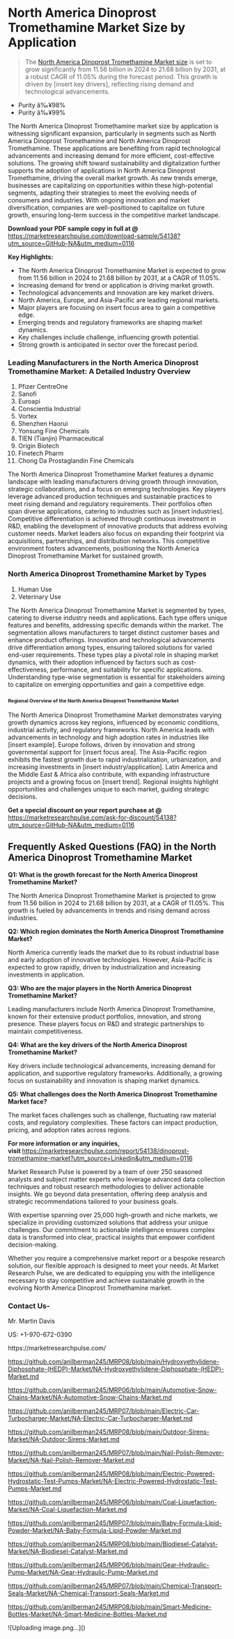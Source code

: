 <h1>North America Dinoprost Tromethamine Market&nbsp;Size by Application</h1><blockquote><p>The <a href="https://marketresearchpulse.com/download-sample/54138?utm_source=GitHub-NA&amp;utm_medium=0116">North America Dinoprost Tromethamine Market size</a> is set to grow significantly from 11.56 billion in 2024 to 21.68 billion by 2031, at a robust CAGR of 11.05% during the forecast period. This growth is driven by [insert key drivers], reflecting rising demand and technological advancements.</p></blockquote><ul><li>Purity â‰¥98%<li> Purity â‰¥99%</li></ul><p>The North America Dinoprost Tromethamine market size by application is witnessing significant expansion, particularly in segments such as North America Dinoprost Tromethamine and North America Dinoprost Tromethamine. These applications are benefiting from rapid technological advancements and increasing demand for more efficient, cost-effective solutions. The growing shift toward sustainability and digitalization further supports the adoption of applications in North America Dinoprost Tromethamine, driving the overall market growth. As new trends emerge, businesses are capitalizing on opportunities within these high-potential segments, adapting their strategies to meet the evolving needs of consumers and industries. With ongoing innovation and market diversification, companies are well-positioned to capitalize on future growth, ensuring long-term success in the competitive market landscape.</p><p><strong>Download your PDF sample copy in full at @ </strong><a href="https://marketresearchpulse.com/download-sample/54138?utm_source=GitHub-NA&amp;utm_medium=0116">https://marketresearchpulse.com/download-sample/54138?utm_source=GitHub-NA&amp;utm_medium=0116</a></p><p><strong>Key Highlights: </strong></p><ul><li>The North America Dinoprost Tromethamine Market is expected to grow from 11.56 billion in 2024 to 21.68 billion by 2031, at a CAGR of 11.05%.</li><li>Increasing demand for trend or application is driving market growth.</li><li>Technological advancements and innovation are key market drivers.</li><li>North America, Europe, and Asia-Pacific are leading regional markets.</li><li>Major players are focusing on insert focus area to gain a competitive edge.</li><li>Emerging trends and regulatory frameworks are shaping market dynamics.</li><li>Key challenges include challenge, influencing growth potential.</li><li>Strong growth is anticipated in sector over the forecast period.</li></ul><h3>Leading Manufacturers in the North America Dinoprost Tromethamine Market: A Detailed Industry Overview</h3><ol><li>Pfizer CentreOne</li><li>Sanofi</li><li>Euroapi</li><li>Conscientia Industrial</li><li>Vortex</li><li>Shenzhen Haorui</li><li>Yonsung Fine Chemicals</li><li>TIEN (Tianjin) Pharmaceutical</li><li>Origin Biotech</li><li>Finetech Pharm</li><li>Chong Da Prostaglandin Fine Chemicals</li></ol><div class="flex max-w-full flex-col flex-grow"><div class="min-h-8 text-message flex w-full flex-col items-end gap-2 whitespace-normal break-words [.text-message+&amp;]:mt-5" dir="auto" data-message-author-role="assistant" data-message-id="fd8432e4-4910-450d-b182-61b7bfb0a01f" data-message-model-slug="gpt-4o"><div class="flex w-full flex-col gap-1 empty:hidden first:pt-[3px]"><div class="markdown prose w-full break-words dark:prose-invert light"><p>The North America Dinoprost Tromethamine Market features a dynamic landscape with leading manufacturers driving growth through innovation, strategic collaborations, and a focus on emerging technologies. Key players leverage advanced production techniques and sustainable practices to meet rising demand and regulatory requirements. Their portfolios often span diverse applications, catering to industries such as [insert industries]. Competitive differentiation is achieved through continuous investment in R&amp;D, enabling the development of innovative products that address evolving customer needs. Market leaders also focus on expanding their footprint via acquisitions, partnerships, and distribution networks. This competitive environment fosters advancements, positioning the North America Dinoprost Tromethamine Market for sustained growth.</p></div></div></div></div><h3>North America Dinoprost Tromethamine Market by Types</h3><ol><li>Human Use<li> Veterinary Use</li></ol><div class="flex max-w-full flex-col flex-grow"><div class="min-h-8 text-message flex w-full flex-col items-end gap-2 whitespace-normal break-words [.text-message+&amp;]:mt-5" dir="auto" data-message-author-role="assistant" data-message-id="084470be-0bb7-4664-bddf-5156b4f41249" data-message-model-slug="gpt-4o-mini"><div class="flex w-full flex-col gap-1 empty:hidden first:pt-[3px]"><div class="markdown prose w-full break-words dark:prose-invert light"><p>The North America Dinoprost Tromethamine Market is segmented by types, catering to diverse industry needs and applications. Each type offers unique features and benefits, addressing specific demands within the market. The segmentation allows manufacturers to target distinct customer bases and enhance product offerings. Innovation and technological advancements drive differentiation among types, ensuring tailored solutions for varied end-user requirements. These types play a pivotal role in shaping market dynamics, with their adoption influenced by factors such as cost-effectiveness, performance, and suitability for specific applications. Understanding type-wise segmentation is essential for stakeholders aiming to capitalize on emerging opportunities and gain a competitive edge.</p></div></div></div></div><h3><span style="font-size: 11px;">Regional Overview of the North America Dinoprost Tromethamine Market</span></h3><div class="flex max-w-full flex-col flex-grow"><div class="min-h-8 text-message flex w-full flex-col items-end gap-2 whitespace-normal break-words [.text-message+&amp;]:mt-5" dir="auto" data-message-author-role="assistant" data-message-id="e9038762-ce64-4e30-91c9-9bd413514231" data-message-model-slug="gpt-4o-mini"><div class="flex w-full flex-col gap-1 empty:hidden first:pt-[3px]"><div class="markdown prose w-full break-words dark:prose-invert light"><p>The North America Dinoprost Tromethamine Market demonstrates varying growth dynamics across key regions, influenced by economic conditions, industrial activity, and regulatory frameworks. North America leads with advancements in technology and high adoption rates in industries like [insert example]. Europe follows, driven by innovation and strong governmental support for [insert focus area]. The Asia-Pacific region exhibits the fastest growth due to rapid industrialization, urbanization, and increasing investments in [insert industry/application]. Latin America and the Middle East &amp; Africa also contribute, with expanding infrastructure projects and a growing focus on [insert trend]. Regional insights highlight opportunities and challenges unique to each market, guiding strategic decisions.</p></div></div></div></div><p><strong>Get a special discount on your report purchase at @ </strong><a href="https://marketresearchpulse.com/ask-for-discount/54138?utm_source=GitHub-NA&amp;utm_medium=0116">https://marketresearchpulse.com/ask-for-discount/54138?utm_source=GitHub-NA&amp;utm_medium=0116</a></p><h2>Frequently Asked Questions (FAQ) in the North America Dinoprost Tromethamine Market</h2><p><strong>Q1: What is the growth forecast for the North America Dinoprost Tromethamine Market?</strong></p><p>The North America Dinoprost Tromethamine Market is projected to grow from 11.56 billion in 2024 to 21.68 billion by 2031, at a CAGR of 11.05%. This growth is fueled by advancements in trends and rising demand across industries.</p><p><strong>Q2: Which region dominates the North America Dinoprost Tromethamine Market?</strong></p><p>North America currently leads the market due to its robust industrial base and early adoption of innovative technologies. However, Asia-Pacific is expected to grow rapidly, driven by industrialization and increasing investments in application.</p><p><strong>Q3: Who are the major players in the North America Dinoprost Tromethamine Market?</strong></p><p>Leading manufacturers include North America Dinoprost Tromethamine, known for their extensive product portfolios, innovation, and strong presence. These players focus on R&amp;D and strategic partnerships to maintain competitiveness.</p><p><strong>Q4: What are the key drivers of the North America Dinoprost Tromethamine Market?</strong></p><p>Key drivers include technological advancements, increasing demand for application, and supportive regulatory frameworks. Additionally, a growing focus on sustainability and innovation is shaping market dynamics.</p><p><strong>Q5: What challenges does the North America Dinoprost Tromethamine Market face?</strong></p><p>The market faces challenges such as challenge, fluctuating raw material costs, and regulatory complexities. These factors can impact production, pricing, and adoption rates across regions.</p><p><strong>For more information or any inquiries, visit&nbsp;</strong><a href="https://marketresearchpulse.com/report/54138/dinoprost-tromethamine-market?utm_source=Linkedin&utm_medium=0116">https://marketresearchpulse.com/report/54138/dinoprost-tromethamine-market?utm_source=Linkedin&utm_medium=0116</a></p><p>Market Research Pulse is powered by a team of over 250 seasoned analysts and subject matter experts who leverage advanced data collection techniques and robust research methodologies to deliver actionable insights. We go beyond data presentation, offering deep analysis and strategic recommendations tailored to your business goals.</p><p>With expertise spanning over 25,000 high-growth and niche markets, we specialize in providing customized solutions that address your unique challenges. Our commitment to actionable intelligence ensures complex data is transformed into clear, practical insights that empower confident decision-making.</p><p>Whether you require a comprehensive market report or a bespoke research solution, our flexible approach is designed to meet your needs. At Market Research Pulse, we are dedicated to equipping you with the intelligence necessary to stay competitive and achieve sustainable growth in the evolving North America Dinoprost Tromethamine market.</p><h3><strong>Contact Us-</strong></h3><p>Mr. Martin Davis</p><p>US: +1-970-672-0390</p><p>https://marketresearchpulse.com/</p><p><a href="https://github.com/anilberman245/MRP08/blob/main/Hydroxyethylidene-Diphosphate-(HEDP)-Market/NA-Hydroxyethylidene-Diphosphate-(HEDP)-Market.md">https://github.com/anilberman245/MRP08/blob/main/Hydroxyethylidene-Diphosphate-(HEDP)-Market/NA-Hydroxyethylidene-Diphosphate-(HEDP)-Market.md</a></p><p><a href="https://github.com/anilberman245/MRP06/blob/main/Automotive-Snow-Chains-Market/NA-Automotive-Snow-Chains-Market.md">https://github.com/anilberman245/MRP06/blob/main/Automotive-Snow-Chains-Market/NA-Automotive-Snow-Chains-Market.md</a></p><p><a href="https://github.com/anilberman245/MRP07/blob/main/Electric-Car-Turbocharger-Market/NA-Electric-Car-Turbocharger-Market.md">https://github.com/anilberman245/MRP07/blob/main/Electric-Car-Turbocharger-Market/NA-Electric-Car-Turbocharger-Market.md</a></p><p><a href="https://github.com/anilberman245/MRP08/blob/main/Outdoor-Sirens-Market/NA-Outdoor-Sirens-Market.md">https://github.com/anilberman245/MRP08/blob/main/Outdoor-Sirens-Market/NA-Outdoor-Sirens-Market.md</a></p><p><a href="https://github.com/anilberman245/MRP07/blob/main/Nail-Polish-Remover-Market/NA-Nail-Polish-Remover-Market.md">https://github.com/anilberman245/MRP07/blob/main/Nail-Polish-Remover-Market/NA-Nail-Polish-Remover-Market.md</a></p><p><a href="https://github.com/anilberman245/MRP08/blob/main/Electric-Powered-Hydrostatic-Test-Pumps-Market/NA-Electric-Powered-Hydrostatic-Test-Pumps-Market.md">https://github.com/anilberman245/MRP08/blob/main/Electric-Powered-Hydrostatic-Test-Pumps-Market/NA-Electric-Powered-Hydrostatic-Test-Pumps-Market.md</a></p><p><a href="https://github.com/anilberman245/MRP06/blob/main/Coal-Liquefaction-Market/NA-Coal-Liquefaction-Market.md">https://github.com/anilberman245/MRP06/blob/main/Coal-Liquefaction-Market/NA-Coal-Liquefaction-Market.md</a></p><p><a href="https://github.com/anilberman245/MRP07/blob/main/Baby-Formula-Lipid-Powder-Market/NA-Baby-Formula-Lipid-Powder-Market.md">https://github.com/anilberman245/MRP07/blob/main/Baby-Formula-Lipid-Powder-Market/NA-Baby-Formula-Lipid-Powder-Market.md</a></p><p><a href="https://github.com/anilberman245/MRP08/blob/main/Biodiesel-Catalyst-Market/NA-Biodiesel-Catalyst-Market.md">https://github.com/anilberman245/MRP08/blob/main/Biodiesel-Catalyst-Market/NA-Biodiesel-Catalyst-Market.md</a></p><p><a href="https://github.com/anilberman245/MRP06/blob/main/Gear-Hydraulic-Pump-Market/NA-Gear-Hydraulic-Pump-Market.md">https://github.com/anilberman245/MRP06/blob/main/Gear-Hydraulic-Pump-Market/NA-Gear-Hydraulic-Pump-Market.md</a></p><p><a href="https://github.com/anilberman245/MRP07/blob/main/Chemical-Transport-Seals-Market/NA-Chemical-Transport-Seals-Market.md">https://github.com/anilberman245/MRP07/blob/main/Chemical-Transport-Seals-Market/NA-Chemical-Transport-Seals-Market.md</a></p><p><a href="https://github.com/anilberman245/MRP08/blob/main/Smart-Medicine-Bottles-Market/NA-Smart-Medicine-Bottles-Market.md">https://github.com/anilberman245/MRP08/blob/main/Smart-Medicine-Bottles-Market/NA-Smart-Medicine-Bottles-Market.md</a></p>
![Uploading image.png…]()
